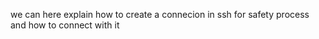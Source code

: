 we can here explain how to create a connecion in ssh for safety process and how to connect with it 
